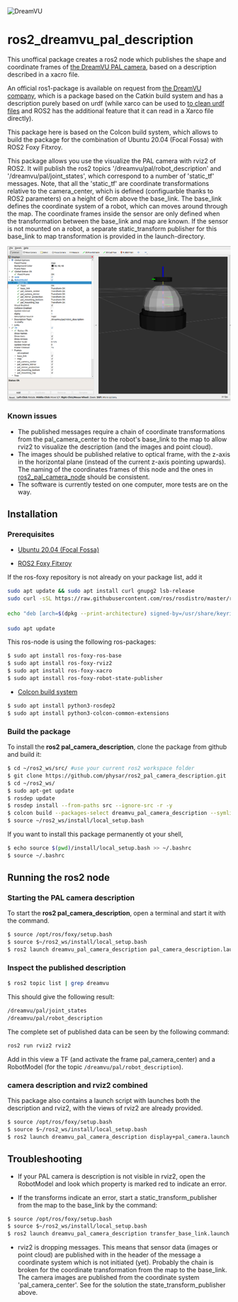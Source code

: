 <img src=https://dreamvu.com/wp-content/uploads/2020/07/logo_footer_trans-1-1.png alt="DreamVU">

# ros2_dreamvu_pal_description

This unoffical package creates a ros2 node which publishes the shape and coordinate frames of [the DreamVU PAL camera](https://dreamvu.com/pal-usb/), based on a description described in a xacro file.

An official ros1-package is available on request from [the DreamVU company](https://support.dreamvu.com/portal/en/home), which is a package based on the Catkin build system and has a description purely based on urdf (while xarco can be used to <a href=http://wiki.ros.org/urdf/Tutorials/Using%20Xacro%20to%20Clean%20Up%20a%20URDF%20File>to clean urdf files</a> and ROS2 has the additional feature that it can read in a Xarco file directly).

This package here is based on the Colcon build system, which allows to build the package for the combination of Ubuntu 20.04 (Focal Fossa) with ROS2 Foxy Fitxroy.
  
This package allows you use the visualize the PAL camera with rviz2 of ROS2. It will publish the ros2 topics '/dreamvu/pal/robot_description' and '/dreamvu/pal/joint_states', which correspond to a number of 'static_tf' messages. Note, that all the 'static_tf' are coordinate transformations relative to the camera_center, which is defined (configuarble thanks to ROS2 parameters) on a height of 6cm above the base_link. The base_link defines the coordinate system of a robot, which can moves around through the map. The coordinate frames inside the sensor are only defined when the transformation between the base_link and map are known. If the sensor is not mounted on a robot, a separate static_transform publisher for this base_link to map transformation is provided in the launch-directory.

<img src="https://github.com/physar/ros2_dreamvu_pal_description/blob/main/images/Rviz2.png"
     alt="DreamVu pal description in Rviz2"
     style="display:block; margin-right: 10px; ext-align:center; " width="800"/>

 ### Known issues

* The published messages require a chain of coordinate transformations from the pal_camera_center to the robot's base_link to the map to allow rviz2 to visualize the description (and the images and point cloud).
* The images should be published relative to optical frame, with the z-axis in the horizontal plane (instead of the current z-axis pointing upwards). The naming of the coordinates frames of this node and the ones in <a href=https://github.com/physar/ros2_pal_camera_node>ros2_pal_camera_node</a> should be consistent.
* The software is currently tested on one computer, more tests are on the way.

## Installation
                                             
### Prerequisites

* [Ubuntu 20.04 (Focal Fossa)](https://releases.ubuntu.com/focal/)

* [ROS2 Foxy Fitxroy](https://docs.ros.org/en/foxy/Installation/Ubuntu-Install-Debians.html)

If the ros-foxy repository is not already on your package list, add it

```bash
sudo apt update && sudo apt install curl gnupg2 lsb-release
sudo curl -sSL https://raw.githubusercontent.com/ros/rosdistro/master/ros.key  -o /usr/share/keyrings/ros-archive-keyring.gpg

echo "deb [arch=$(dpkg --print-architecture) signed-by=/usr/share/keyrings/ros-archive-keyring.gpg] http://packages.ros.org/ros2/ubuntu $(lsb_release -cs) main" | sudo tee /etc/apt/sources.list.d/ros2.list > /dev/null

sudo apt update
```
This ros-node is using the following ros-packages:

```bash
$ sudo apt install ros-foxy-ros-base
$ sudo apt install ros-foxy-rviz2
$ sudo apt install ros-foxy-xacro
$ sudo apt install ros-foxy-robot-state-publisher
```
* [Colcon build system](https://docs.ros.org/en/foxy/Tutorials/Colcon-Tutorial.html)
```bash
$ sudo apt install python3-rosdep2
$ sudo apt install python3-colcon-common-extensions
```
### Build the package

To install the **ros2 pal_camera_description**, clone the package from github and build it:

```bash
$ cd ~/ros2_ws/src/ #use your current ros2 workspace folder
$ git clone https://github.com/physar/ros2_pal_camera_description.git
$ cd ~/ros2_ws/
$ sudo apt-get update
$ rosdep update
$ rosdep install --from-paths src --ignore-src -r -y
$ colcon build --packages-select dreamvu_pal_camera_description --symlink-install --cmake-args=-DCMAKE_BUILD_TYPE=Release
$ source ~/ros2_ws/install/local_setup.bash
```
If you want to install this package permanently ot your shell,

```bash
$ echo source $(pwd)/install/local_setup.bash >> ~/.bashrc
$ source ~/.bashrc
```

## Running the ros2 node

### Starting the PAL camera description

To start the **ros2 pal_camera_description**, open a terminal and start it with the command.

```bash
$ source /opt/ros/foxy/setup.bash
$ source $~/ros2_ws/install/local_setup.bash
$ ros2 launch dreamvu_pal_camera_description pal_camera_description.launch.py cam_pos_z:=0.06
```

### Inspect the published description

```bash
$ ros2 topic list | grep dreamvu
```


This should give the following result:

```bash
/dreamvu/pal/joint_states
/dreamvu/pal/robot_description
```

The complete set of published data can be seen by the following command:
```bash
ros2 run rviz2 rviz2
```

Add in this view a TF (and activate the frame pal_camera_center) and a RobotModel (for the topic ```/dreamvu/pal/robot_description```).

### camera description and rviz2 combined

This package also contains a launch script with launches both the description and rviz2, with the views of rviz2 are already provided.

```bash
$ source /opt/ros/foxy/setup.bash
$ source $~/ros2_ws/install/local_setup.bash
$ ros2 launch dreamvu_pal_camera_description display+pal_camera.launch.py
```

## Troubleshooting

* If your PAL camera is description is not visible in rviz2, open the RobotModel and look which property is marked red to indicate an error.

* If the transforms indicate an error, start a static_transform_publisher from the map to the base_link by the command: 

```bash
$ source /opt/ros/foxy/setup.bash
$ source $~/ros2_ws/install/local_setup.bash
$ ros2 launch dreamvu_pal_camera_description transfer_base_link.launch.py
```

* rviz2 is dropping messages. This means that sensor data (images or point cloud) are published with in the header of the message a coordinate system which is not initiated (yet). Probably the chain is broken for the coordinate transformation from the map to the base_link. The camera images are published from the coordinate system 'pal_camera_center'. See for the solution the state_transform_publisher above.             
